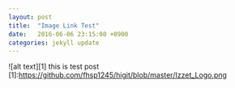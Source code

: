 ```yaml
---
layout: post
title:  "Image Link Test"
date:   2016-06-06 23:15:00 +0900
categories: jekyll update
---
```

![alt text][1]
this is test post
[1]:https://github.com/fhsp1245/higit/blob/master/Izzet_Logo.png